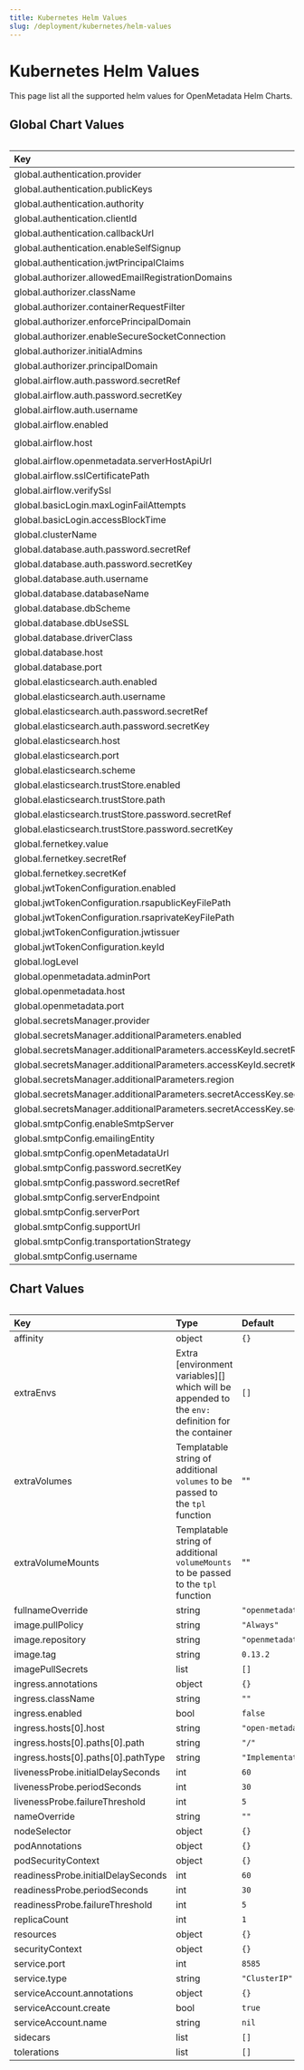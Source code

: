 ```yaml
---
title: Kubernetes Helm Values
slug: /deployment/kubernetes/helm-values
---
```


# Kubernetes Helm Values

This page list all the supported helm values for OpenMetadata Helm Charts.

## Global Chart Values


<Table>

| Key | Type | Default |
| :---------- | :---------- | :---------- |
| global.authentication.provider | string | `basic` |
| global.authentication.publicKeys | list | `[http://openmetadata:8585/api/v1/system/config/jwks]` |
| global.authentication.authority | string | `https://accounts.google.com` |
| global.authentication.clientId | string | `Empty String` |
| global.authentication.callbackUrl | string | `Empty String` |
| global.authentication.enableSelfSignup | bool | `true` |
| global.authentication.jwtPrincipalClaims | list | `[email,preferred_username,sub]` |
| global.authorizer.allowedEmailRegistrationDomains | list | `[all]` |
| global.authorizer.className | string | `org.openmetadata.service.security.DefaultAuthorizer` |
| global.authorizer.containerRequestFilter | string | `org.openmetadata.service.security.JwtFilter` |
| global.authorizer.enforcePrincipalDomain | bool | `false` |
| global.authorizer.enableSecureSocketConnection | bool | `false` |
| global.authorizer.initialAdmins | list | `[admin]` |
| global.authorizer.principalDomain | string | `open-metadata.org` |
| global.airflow.auth.password.secretRef | string | `airflow-secrets` |
| global.airflow.auth.password.secretKey | string | `openmetadata-airflow-password` |
| global.airflow.auth.username | string | `admin` |
| global.airflow.enabled | bool | `true` |
| global.airflow.host | string | `http://openmetadata-dependencies-web.default.svc.cluster.local:8080` |
| global.airflow.openmetadata.serverHostApiUrl | string | `http://openmetadata.default.svc.cluster.local:8585/api` |
| global.airflow.sslCertificatePath | string | `/no/path` |
| global.airflow.verifySsl | string | `no-ssl` |
| global.basicLogin.maxLoginFailAttempts | int | 3 |
| global.basicLogin.accessBlockTime | int | 600 |
| global.clusterName | string | `openmetadata` |
| global.database.auth.password.secretRef | string | `mysql-secrets` |
| global.database.auth.password.secretKey | string | `openmetadata-mysql-password` |
| global.database.auth.username | string | `openmetadata_user` |
| global.database.databaseName | string | `openmetadata_db` |
| global.database.dbScheme| string | `mysql` |
| global.database.dbUseSSL| bool | `false` |
| global.database.driverClass| string | `com.mysql.cj.jdbc.Driver` |
| global.database.host | string | `mysql` |
| global.database.port | int | 3306 |
| global.elasticsearch.auth.enabled | bool | `false` |
| global.elasticsearch.auth.username | string | `elasticsearch` |
| global.elasticsearch.auth.password.secretRef | string | `elasticsearch-secrets` |
| global.elasticsearch.auth.password.secretKey | string | `openmetadata-elasticsearch-password` |
| global.elasticsearch.host | string | `elasticsearch` |
| global.elasticsearch.port | int | 9200 |
| global.elasticsearch.scheme | string | `http` |
| global.elasticsearch.trustStore.enabled | bool | `false` |
| global.elasticsearch.trustStore.path | string | `Empty String` |
| global.elasticsearch.trustStore.password.secretRef | string | `elasticsearch-truststore-secrets` |
| global.elasticsearch.trustStore.password.secretKey | string | `openmetadata-elasticsearch-truststore-password` |
| global.fernetkey.value | string | `jJ/9sz0g0OHxsfxOoSfdFdmk3ysNmPRnH3TUAbz3IHA=` |
| global.fernetkey.secretRef | string | `` |
| global.fernetkey.secretKef | string | `` |
| global.jwtTokenConfiguration.enabled | bool | `true` |
| global.jwtTokenConfiguration.rsapublicKeyFilePath | string | `./conf/public_key.der` |
| global.jwtTokenConfiguration.rsaprivateKeyFilePath | string | `./conf/private_key.der` |
| global.jwtTokenConfiguration.jwtissuer | string | `open-metadata.org` |
| global.jwtTokenConfiguration.keyId | string | `Gb389a-9f76-gdjs-a92j-0242bk94356` |
| global.logLevel | string | `INFO` |
| global.openmetadata.adminPort | int | 8586 |
| global.openmetadata.host | string | `openmetadata` |
| global.openmetadata.port | int | 8585 |
| global.secretsManager.provider | string | `noop` |
| global.secretsManager.additionalParameters.enabled | bool | `false` |
| global.secretsManager.additionalParameters.accessKeyId.secretRef | string | `aws-access-key-secret` |
| global.secretsManager.additionalParameters.accessKeyId.secretKey | string | `aws-key-secret` |
| global.secretsManager.additionalParameters.region | string | `Empty String` |
| global.secretsManager.additionalParameters.secretAccessKey.secretRef | string | `aws-secret-access-key-secret` |
| global.secretsManager.additionalParameters.secretAccessKey.secretKey | string | `aws-key-secret` |
| global.smtpConfig.enableSmtpServer | bool | `false` |
| global.smtpConfig.emailingEntity | string | `OpenMetadata` |
| global.smtpConfig.openMetadataUrl | string | `Empty String` |
| global.smtpConfig.password.secretKey | string | `Empty String` |
| global.smtpConfig.password.secretRef | string | `Empty String` |
| global.smtpConfig.serverEndpoint | string | `Empty String` |
| global.smtpConfig.serverPort | string | `Empty String` |
| global.smtpConfig.supportUrl | string | `https://slack.open-metadata.org` |
| global.smtpConfig.transportationStrategy | string | `SMTP_TLS` |
| global.smtpConfig.username | string | `Empty String` |

</Table>

## Chart Values

<Table>

| Key | Type | Default                    |
| :---------- | :---------- |:---------------------------|
| affinity | object | `{}`                       |
| extraEnvs | Extra [environment variables][] which will be appended to the `env:` definition for the container | `[]`                       |
| extraVolumes | Templatable string of additional `volumes` to be passed to the `tpl` function | ""                         |
| extraVolumeMounts | Templatable string of additional `volumeMounts` to be passed to the `tpl` function | ""                         |
| fullnameOverride | string | `"openmetadata"`           |
| image.pullPolicy | string | `"Always"`                 |
| image.repository | string | `"openmetadata/server"`    |
| image.tag | string | `0.13.2`                   |
| imagePullSecrets | list | `[]`                       |
| ingress.annotations | object | `{}`                       |
| ingress.className | string | `""`                       |
| ingress.enabled | bool | `false`                    |
| ingress.hosts[0].host | string | `"open-metadata.local"`    |
| ingress.hosts[0].paths[0].path | string | `"/"`                      |
| ingress.hosts[0].paths[0].pathType | string | `"ImplementationSpecific"` |
| livenessProbe.initialDelaySeconds | int | `60`                       |
| livenessProbe.periodSeconds | int | `30`                       |
| livenessProbe.failureThreshold | int | `5`                        |
| nameOverride | string | `""`                       |
| nodeSelector | object | `{}`                       |
| podAnnotations | object | `{}`                       |
| podSecurityContext | object | `{}`                       |
| readinessProbe.initialDelaySeconds | int | `60`                       |
| readinessProbe.periodSeconds | int | `30`                       |
| readinessProbe.failureThreshold | int | `5`                        |
| replicaCount | int | `1`                        |
| resources | object | `{}`                       |
| securityContext | object | `{}`                       |
| service.port | int | `8585`                     |
| service.type | string | `"ClusterIP"`              |
| serviceAccount.annotations | object | `{}`                       |
| serviceAccount.create | bool | `true`                     |
| serviceAccount.name | string | `nil`                      |
| sidecars | list | `[]`                       |
| tolerations | list | `[]`                       |

</Table>
